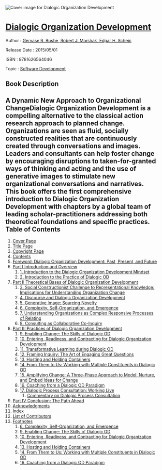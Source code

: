 ![Cover image for Dialogic Organization Development](https://imgdetail.ebookreading.net/cover/cover/software_development/EB9781626564046.jpg)

[Dialogic Organization Development](https://ebookreading.net/view/book/Dialogic+Organization+Development-EB9781626564046_1.html "Dialogic Organization Development")
====================================================================================================================

Author : [Gervase R. Bushe](https://ebookreading.net/search/author/Gervase+R.+Bushe),[ Robert J. Marshak](https://ebookreading.net/search/author/+Robert+J.+Marshak),[ Edgar H. Schein](https://ebookreading.net/search/author/+Edgar+H.+Schein)

Release Date : 2015/05/01

ISBN : 9781626564046

Topic : [Software Development](https://ebookreading.net/search/category/software-development)

Book Description
-----------------

A Dynamic New Approach to Organizational ChangeDialogic Organization Development is a compelling alternative to the classical action research approach to planned change. Organizations are seen as fluid, socially constructed realities that are continuously created through conversations and images. Leaders and consultants can help foster change by encouraging disruptions to taken-for-granted ways of thinking and acting and the use of generative images to stimulate new organizational conversations and narratives. This book offers the first comprehensive introduction to Dialogic Organization Development with chapters by a global team of leading scholar-practitioners addressing both theoretical foundations and specific practices.              
Table of Contents
-----------------

1. [Cover Page](https://ebookreading.net/view/book/Dialogic+Organization+Development-EB9781626564046_1.html)
1. [Title Page](https://ebookreading.net/view/book/Dialogic+Organization+Development-EB9781626564046_4.html)
1. [Copyright Page](https://ebookreading.net/view/book/Dialogic+Organization+Development-EB9781626564046_5.html)
1. [Contents](https://ebookreading.net/view/book/Dialogic+Organization+Development-EB9781626564046_6.html)
1. [Foreword: Dialogic Organization Development: Past, Present, and Future](https://ebookreading.net/view/book/Dialogic+Organization+Development-EB9781626564046_7.html#foreword)
1. [Part I Introduction and Overview](https://ebookreading.net/view/book/Dialogic+Organization+Development-EB9781626564046_8.html#part01)
    1. [1. Introduction to the Dialogic Organization Development Mindset](https://ebookreading.net/view/book/Dialogic+Organization+Development-EB9781626564046_9.html#ch01)
    1. [2. Introduction to the Practice of Dialogic OD](https://ebookreading.net/view/book/Dialogic+Organization+Development-EB9781626564046_10.html#ch02)
1. [Part II Theoretical Bases of Dialogic Organization Development](https://ebookreading.net/view/book/Dialogic+Organization+Development-EB9781626564046_11.html#part02)
    1. [3. Social Constructionist Challenge to Representational Knowledge: Implications for Understanding Organization Change](https://ebookreading.net/view/book/Dialogic+Organization+Development-EB9781626564046_12.html#ch03)
    1. [4. Discourse and Dialogic Organization Development](https://ebookreading.net/view/book/Dialogic+Organization+Development-EB9781626564046_13.html#ch04)
    1. [5. Generative Image: Sourcing Novelty](https://ebookreading.net/view/book/Dialogic+Organization+Development-EB9781626564046_14.html#ch05)
    1. [6. Complexity, Self-Organization, and Emergence](https://ebookreading.net/view/book/Dialogic+Organization+Development-EB9781626564046_15.html#ch06)
    1. [7. Understanding Organizations as Complex Responsive Processes of Relating](https://ebookreading.net/view/book/Dialogic+Organization+Development-EB9781626564046_16.html#ch07)
    1. [8. Consulting as Collaborative Co-Inquiry](https://ebookreading.net/view/book/Dialogic+Organization+Development-EB9781626564046_17.html#ch08)
1. [Part III Practices of Dialogic Organization Development](https://ebookreading.net/view/book/Dialogic+Organization+Development-EB9781626564046_18.html#part03)
    1. [9. Enabling Change: The Skills of Dialogic OD](https://ebookreading.net/view/book/Dialogic+Organization+Development-EB9781626564046_19.html#ch09)
    1. [10. Entering, Readiness, and Contracting for Dialogic Organization Development](https://ebookreading.net/view/book/Dialogic+Organization+Development-EB9781626564046_20.html#ch10)
    1. [11. Transformative Learning during Dialogic OD](https://ebookreading.net/view/book/Dialogic+Organization+Development-EB9781626564046_21.html#ch11)
    1. [12. Framing Inquiry: The Art of Engaging Great Questions](https://ebookreading.net/view/book/Dialogic+Organization+Development-EB9781626564046_22.html#ch12)
    1. [13. Hosting and Holding Containers](https://ebookreading.net/view/book/Dialogic+Organization+Development-EB9781626564046_23.html#ch13)
    1. [14. From Them to Us: Working with Multiple Constituents in Dialogic OD](https://ebookreading.net/view/book/Dialogic+Organization+Development-EB9781626564046_24.html#ch14)
    1. [15. Amplifying Change: A Three-Phase Approach to Model, Nurture, and Embed Ideas for Change](https://ebookreading.net/view/book/Dialogic+Organization+Development-EB9781626564046_25.html#ch15)
    1. [16. Coaching from a Dialogic OD Paradigm](https://ebookreading.net/view/book/Dialogic+Organization+Development-EB9781626564046_26.html#ch16)
    1. [17. Dialogic Process Consultation: Working Live](https://ebookreading.net/view/book/Dialogic+Organization+Development-EB9781626564046_27.html#ch17)
        1. [Commentary on Dialogic Process Consultation](https://ebookreading.net/view/book/Dialogic+Organization+Development-EB9781626564046_27.html#lev1)
1. [Part IV Conclusion: The Path Ahead](https://ebookreading.net/view/book/Dialogic+Organization+Development-EB9781626564046_28.html#part04)
1. [Acknowledgments](https://ebookreading.net/view/book/Dialogic+Organization+Development-EB9781626564046_29.html#ack)
1. [Index](https://ebookreading.net/view/book/Dialogic+Organization+Development-EB9781626564046_30.html#index)
1. [List of Contributors](https://ebookreading.net/view/book/Dialogic+Organization+Development-EB9781626564046_31.html#contributor)
1. [Footnotes](https://ebookreading.net/view/book/Dialogic+Organization+Development-EB9781626564046_34.html)
    1. [6. Complexity, Self-Organization, and Emergence](https://ebookreading.net/view/book/Dialogic+Organization+Development-EB9781626564046_34.html#fn01)
    1. [9. Enabling Change: The Skills of Dialogic OD](https://ebookreading.net/view/book/Dialogic+Organization+Development-EB9781626564046_35.html#fn02)
    1. [10. Entering, Readiness, and Contracting for Dialogic Organization Development](https://ebookreading.net/view/book/Dialogic+Organization+Development-EB9781626564046_36.html#fn03)
    1. [13. Hosting and Holding Containers](https://ebookreading.net/view/book/Dialogic+Organization+Development-EB9781626564046_37.html#fn04)
    1. [14. From Them to Us: Working with Multiple Constituents in Dialogic OD](https://ebookreading.net/view/book/Dialogic+Organization+Development-EB9781626564046_38.html#fn05)
    1. [16. Coaching from a Dialogic OD Paradigm](https://ebookreading.net/view/book/Dialogic+Organization+Development-EB9781626564046_39.html#fn06)
